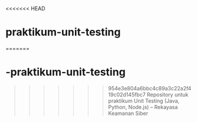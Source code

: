 <<<<<<< HEAD
# praktikum-unit-testing
=======
# -praktikum-unit-testing
>>>>>>> 954e3e804a6bbc4c89a3c22a2f419c02d145fbc7
Repository untuk praktikum Unit Testing (Java, Python, Node.js) – Rekayasa Keamanan Siber
